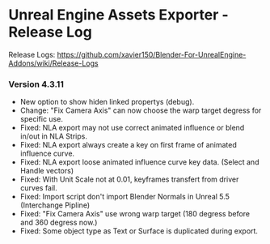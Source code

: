 # Unreal Engine Assets Exporter - Release Log
Release Logs: https://github.com/xavier150/Blender-For-UnrealEngine-Addons/wiki/Release-Logs

### Version 4.3.11

- New option to show hiden linked propertys (debug).
- Change: "Fix Camera Axis" can now choose the warp target degress for specific use.
- Fixed: NLA export may not use correct animated influence or blend in/out in NLA Strips.
- Fixed: NLA export always create a key on first frame of animated influence curve.
- Fixed: NLA export loose animated influence curve key data. (Select and Handle vectors)
- Fixed: With Unit Scale not at 0.01, keyframes transfert from driver curves fail.
- Fixed: Import script don't import Blender Normals in Unreal 5.5 (Interchange Pipline)
- Fixed: "Fix Camera Axis" use wrong warp target (180 degress before and 360 degress now.)
- Fixed: Some object type as Text or Surface is duplicated during export.
